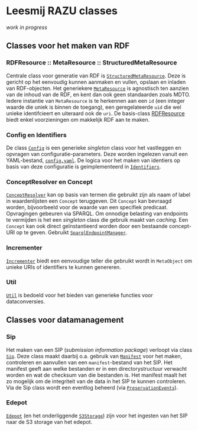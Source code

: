 # Leesmij RAZU classes
*work in progress*

## Classes voor het maken van RDF

### RDFResource :: MetaResource :: StructuredMetaResource
Centrale class voor generatie van RDF is [`StructuredMetaResource`](meta_resource.py). Deze is gericht op het eenvoudig kunnen aanmaken en vullen, opslaan en inladen van RDF-objecten. Het generiekere [`MetaResource`](meta_resource.py) is agnostisch ten aanzien van de inhoud van de RDF, en kent dan ook geen standaarden zoals MDTO. Iedere instantie van `MetaResource` is te herkennen aan een `id` (een integer waarde die uniek is binnen de toegang), een geregelateerde `uid` die wel unieke identifcieert en uiteraard ook de `uri`. De basis-class [RDFResource](rdf_resource.py) biedt enkel voorzieningen om makkelijk RDF aan te maken.

### Config en Identifiers
De class [`Config`](config.py) is een generieke *singleton* class voor het vastleggen en opvragen van configuratie-parameters. Deze worden ingelezen vanuit een YAML-bestand, [`config.yaml`](../config.yaml). De logica voor het maken van identiers op basis van deze configuratie is geimplementeerd in [`Identifiers`](identifiers.py).


### ConceptResolver en Concept
[`ConceptResolver`](concept_resolver.py) kan op basis van termen die gebruikt zijn als naam of label in waardenlijsten een `Concept` teruggeven. Dit `Concept` kan bevraagd worden, bijvoorbeeld voor de waarde van een specifiek predicaat.  Opvragingen gebeuren via SPARQL. Om onnodige belasting van endpoints te vermijden is het een *singleton* class die gebruik maakt van *caching*. Een `Concept` kan ook direct geïnstantieerd worden door een bestaande concept-URI op te geven. Gebruikt [`SparqlEndpointManager`](sparql_endpoint_manager.py).

### Incrementer
[`Incrementer`](incrementer.py) biedt een eenvoudige teller die gebruikt wordt in `MetaObject` om unieke URIs of identifiers te kunnen genereren.

### Util
[`Util`](util.py) is bedoeld voor het bieden van generieke functies voor dataconversies.

## Classes voor datamanagement

### Sip
Het maken van een SIP (*submission information package*) verloopt via class [`Sip`](sip.py). Deze class maakt daarbij o.a. gebruik van [`Manifest`](manifest.py) voor het maken, controleren en aanvullen van een `manifest`-bestand van het SIP. Het manifest geeft aan welke bestanden er in een directorystructuur verwacht worden en wat de checksum van die bestanden is. Het manifest maalt het zo mogelijk om de integriteit van de data in het SIP te kunnen controleren. Via de Sip class wordt een eventlog beheerd (via [`PreservationEvents`](preservation_events.py)).

### Edepot
[`Edepot`](edepot.py) (en het onderliggende [`S3Storage`](s3storage.py)) zijn voor het  ingesten van het SIP naar de S3 storage van het edepot. 